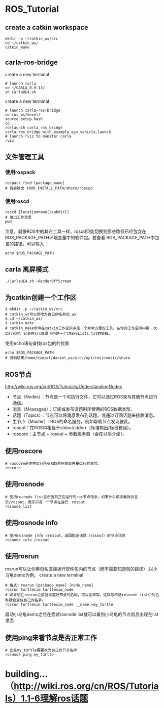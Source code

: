 # ROS_Tutorial
## create a catkin workspace

```
mkdir -p ~/catkin_ws/src
cd ~/catkin_ws/
catkin_make
```

## carla-ros-bridge
create a new terminal
```
# launch carla
cd ~/CARLA_0.9.13/
sh CarlaUE4.sh
```

create a new terminal
```
# launch carla-ros-bridge
cd ros_ws/devel/
source setup.bash
cd ..
roslaunch carla_ros_bridge carla_ros_bridge_with_example_ego_vehicle.launch
# launch rviz to monitor carla
rviz
```

## 文件管理工具
### 使用rospack
```
rospack find [package_name]
# 将会输出 YOUR_INSTALL_PATH/share/roscpp
```
### 使用roscd
```
roscd [locationname[/subdir]]
# 输出工作目录
pwd
```
注意，就像ROS中的其它工具一样，roscd只能切换到那些路径已经包含在ROS_PACKAGE_PATH环境变量中的软件包。要查看 ROS_PACKAGE_PATH中包含的路径，可以输入：
```
echo $ROS_PACKAGE_PATH
```

## carla 离屏模式

```
./CarlaUE4.sh -RenderOffScreen
```

## 为catkin创建一个工作区
```
$ mkdir -p ~/catkin_ws/src
# catkin_ws可以修改为自己的名称加_ws
$ cd ~/catkin_ws/
$ catkin_make
# catkin_make命令在catkin工作空间中是一个非常方便的工具。在你的工作空间中第一次运行它时，它会在src目录下创建一个CMakeLists.txt的链接。
```

使用echo语句查找ros包的的位置
```
echo $ROS_PACKAGE_PATH
# 得到结果/home/daniel/daniel_ws/src:/opt/ros/noetic/share
```

## ROS节点
http://wiki.ros.org/cn/ROS/Tutorials/UnderstandingNodes
* 节点（Nodes）：节点是一个可执行文件，它可以通过ROS来与其他节点进行通信。
* 消息（Messages）：订阅或发布话题时所使用的ROS数据类型。
* 话题（Topics）：节点可以将消息发布到话题，或通过订阅话题来接收消息。
* 主节点（Master）：ROS的命名服务，例如帮助节点发现彼此。
* rosout：在ROS中相当于stdout/stderr（标准输出/标准错误）。
* roscore：主节点 + rosout + 参数服务器（会在以后介绍）。

## 使用roscore
```
# roscore是你在运行所有ROS程序前首先要运行的命令。
roscore
```

## 使用rosnode
```
# 使用rosnode list显示当前正在运行的ros节点信息，如果什么都没看就会显示/rosout，表示只有一个节点在运行：rosout
rosnode list
```

## 使用rosnode info
```
# 使用rosnode info /rosout，返回指定话题（rosout）的节点信息
rosnode info /rosout
```

## 使用rosrun
rosrun可以让你用包名直接运行软件包内的节点（而不需要知道包的路径）,以小乌龟demo为例。
create a new terminal
```
# 格式：rosrun [package_name] [node_name]
rosrun turtlesim turtlesim_node
# 如果想在rosrun之前就设置好节点的名称，可以这样写，这样写的话rosnode list中的名称就会变成自己的名字。
rosrun turtlesim turtlesim_node __name:=my_turtle
```
启动小乌龟demo之后在尝试rosnode list就可以看到小乌龟的节点信息出现在list里面

## 使用ping来看节点是否正常工作
```
# 此处my_turtle需要改为自己的节点名字
rosnode ping my_turtle
```

# building...（http://wiki.ros.org/cn/ROS/Tutorials）1.1-6理解ros话题